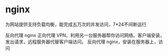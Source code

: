 # nginx
为网站提供支持负载均衡，能完成五万次的并发访问，7*24不间断运行

反向代理 nginx
正向代理 VPN，利用另一台服务器帮你访问网络。客户端安装，发出请求，远程服务器代替客户端访问。
反向代理 nginx，安装在服务器上，访问